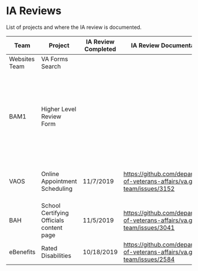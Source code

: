 # IA Reviews

List of projects and where the IA review is documented. 

Team | Project | IA Review Completed | IA Review Documentation | Notes
--- | --- | --- | --- | ---
Websites Team | VA Forms Search | | | 
BAM1 | Higher Level Review Form | | | Had check-in with the team on 11/1, no launch date set currently, will reconnect as they flush out content.  Provided some insights, feedback and considerations
VAOS | Online Appointment Scheduling |11/7/2019 |https://github.com/department-of-veterans-affairs/va.gov-team/issues/3152 | Had discussion with Mark Greenburg on 11/7
BAH | School Certifying Officials content page | 11/5/2019 | https://github.com/department-of-veterans-affairs/va.gov-team/issues/3041 | -
eBenefits | Rated Disabilities | 10/18/2019 | https://github.com/department-of-veterans-affairs/va.gov-team/issues/2584 | -
